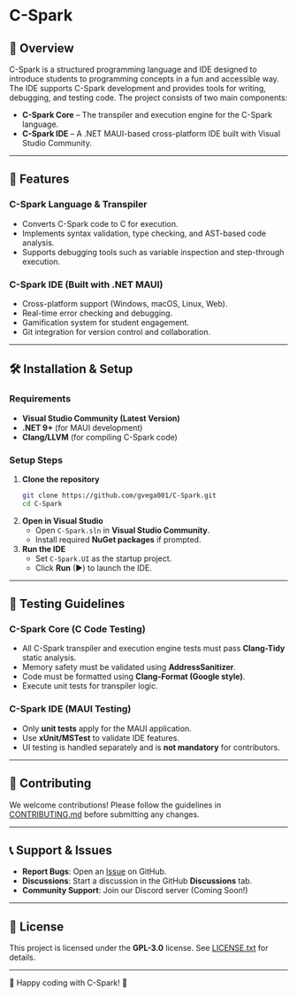 # C-Spark

## 🚀 Overview
C-Spark is a structured programming language and IDE designed to introduce students to programming concepts in a fun and accessible way. The IDE supports C-Spark development and provides tools for writing, debugging, and testing code. The project consists of two main components:

- **C-Spark Core** – The transpiler and execution engine for the C-Spark language.
- **C-Spark IDE** – A .NET MAUI-based cross-platform IDE built with Visual Studio Community.

---

## 📌 Features
### **C-Spark Language & Transpiler**
- Converts C-Spark code to C for execution.
- Implements syntax validation, type checking, and AST-based code analysis.
- Supports debugging tools such as variable inspection and step-through execution.

### **C-Spark IDE (Built with .NET MAUI)**
- Cross-platform support (Windows, macOS, Linux, Web).
- Real-time error checking and debugging.
- Gamification system for student engagement.
- Git integration for version control and collaboration.

---

## 🛠 Installation & Setup
### **Requirements**
- **Visual Studio Community (Latest Version)**
- **.NET 9+** (for MAUI development)
- **Clang/LLVM** (for compiling C-Spark code)

### **Setup Steps**
1. **Clone the repository**
   ```sh
   git clone https://github.com/gvega001/C-Spark.git
   cd C-Spark
   ```
2. **Open in Visual Studio**
   - Open `C-Spark.sln` in **Visual Studio Community**.
   - Install required **NuGet packages** if prompted.
3. **Run the IDE**
   - Set `C-Spark.UI` as the startup project.
   - Click **Run** (▶) to launch the IDE.

---

## 🔬 Testing Guidelines
### **C-Spark Core (C Code Testing)**
- All C-Spark transpiler and execution engine tests must pass **Clang-Tidy** static analysis.
- Memory safety must be validated using **AddressSanitizer**.
- Code must be formatted using **Clang-Format (Google style)**.
- Execute unit tests for transpiler logic.

### **C-Spark IDE (MAUI Testing)**
- Only **unit tests** apply for the MAUI application.
- Use **xUnit/MSTest** to validate IDE features.
- UI testing is handled separately and is **not mandatory** for contributors.

---

## 📜 Contributing
We welcome contributions! Please follow the guidelines in [CONTRIBUTING.md](CONTRIBUTING.md) before submitting any changes.

---

## 📞 Support & Issues
- **Report Bugs**: Open an [Issue](https://github.com/gvega001/C-Spark/issues) on GitHub.
- **Discussions**: Start a discussion in the GitHub **Discussions** tab.
- **Community Support**: Join our Discord server (Coming Soon!)

---

## 📜 License
This project is licensed under the **GPL-3.0** license. See [LICENSE.txt](LICENSE.txt) for details.

---

🚀 Happy coding with C-Spark! 🎯


